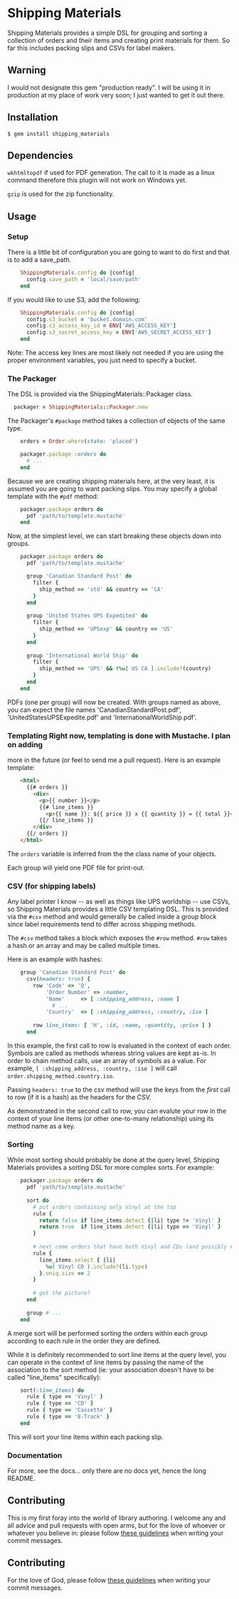 # Shipping Materials

Shipping Materials provides a simple DSL for grouping and sorting a collection
of orders and their items and creating print materials for them.  So far this
includes packing slips and CSVs for label makers.

## Warning

I would not designate this gem "production ready".  I will be using it in
production at my place of work very soon; I just wanted to get it out there.

## Installation

    $ gem install shipping_materials

## Dependencies

`wkhtmltopdf` if used for PDF generation.  The call to it is made as a linux
command therefore this plugin will not work on Windows yet.
    
`gzip` is used for the zip functionality.

## Usage

### Setup

There is a little bit of configuration you are going to want to do first and
that is to add a save_path.

```ruby
    ShippingMaterials.config do |config|
      config.save_path = 'local/save/path'
    end
```

If you would like to use S3, add the following:

```ruby
    ShippingMaterials.config do |config|
      config.s3_bucket = 'bucket.domain.com'
      config.s3_access_key_id = ENV['AWS_ACCESS_KEY']
      config.s3_secret_access_key = ENV['AWS_SECRET_ACCESS_KEY']
    end
```

Note: The access key lines are most likely not needed if you are using the
proper environment variables, you just need to specify a bucket.

### The Packager

The DSL is provided via the ShippingMaterials::Packager class.

```ruby
  packager = ShippingMaterials::Packager.new
```

The Packager's `#package` method takes a collection of objects of the same
type.

```ruby
    orders = Order.where(state: 'placed')

    packager.package :orders do
      # ...
    end
```

Because we are creating shipping materials here, at the very least, it is
assumed you are going to want packing slips.  You may specify a global template
with the `#pdf` method:

```ruby
    packager.package orders do
      pdf 'path/to/template.mustache'
    end
```

Now, at the simplest level, we can start breaking these objects down into
groups.

```ruby
    packager.package orders do
      pdf 'path/to/template.mustache'

      group 'Canadian Standard Post' do
        filter {
          ship_method == 'std' && country == 'CA'
        }
      end
      
      group 'United States UPS Expedited' do
        filter {
          ship_method == 'UPSexp' && country == 'US'
        }
      end
      
      group 'International World Ship' do
        filter {
          ship_method == 'UPS' && !%w[ US CA ].include?(country)
        }
      end
    end
```

PDFs (one per group) will now be created.  With groups named as above, you can
expect the file names 'CanadianStandardPost.pdf', 'UnitedStatesUPSExpedite.pdf'
and 'InternationalWorldShip.pdf'.

### Templating Right now, templating is done with Mustache.  I plan on adding
more in the future (or feel to send me a pull request).  Here is an example
template:

```html
    <html>
      {{# orders }}
        <div>
          <p>{{ number }}</p>
          {{# line_items }}
            <p>{{ name }}: ${{ price }} x {{ quantity }} = {{ total }}</p>
          {{/ line_items }}
        </div>
      {{/ orders }}
    </html>
```


The `orders` variable is inferred from the the class name of your objects.

Each group will yield one PDF file for print-out.

### CSV (for shipping labels)

Any label printer I know -- as well as things like UPS worldship -- use CSVs,
so Shipping Materials provides a little CSV templating DSL.  This is provided
via the `#csv` method and would generally be called inside a group block since
label requirements tend to differ across shipping methods.

The `#csv` method takes a block which exposes the `#row` method.  `#row` takes
a hash or an array and may be called multiple times.

Here is an example with hashes:

```ruby
    group 'Canadian Standard Post' do
      csv(headers: true) {
        row 'Code' => 'Q',
            'Order Number' => :number,
            'Name'     => [ :shipping_address, :name ]
              # ...
            'Country'  => [ :shipping_address, :country, :iso ]
            
        row line_items: [ 'H', :id, :name, :quantity, :price ] }
      end
```

In this example, the first call to row is evaluated in the context of each
order.  Symbols are called as methods whereas string values are kept as-is.  In
order to chain method calls, use an array of symbols as a value.  For example,
`[ :shipping_address, :country, :iso ]` will call
`order.shipping_method.country.iso`.

Passing `headers: true` to the csv method will use the keys from the _first_
call to row (if it is a hash) as the headers for the CSV.

As demonstrated in the second call to row, you can evalute your row in the
context of your line items (or other one-to-many relationship) using its method
name as a key.

### Sorting

While most sorting should probably be done at the query level, Shipping
Materials provides a sorting DSL for more complex sorts.  For example:

```ruby
    packager.package orders do
      pdf 'path/to/template.mustache'
        
      sort do
        # put orders containing only Vinyl at the top
        rule {
          return false if line_items.detect {|li| type != 'Vinyl' }
          return true  if line_items.detect {|li| type == 'Vinyl' }
        }
        
        # next come orders that have both Vinyl and CDs (and possibly # other)
        rule {
          line_items.select { |li|
            %w( Vinyl CD ).include?(li.type)
          }.uniq.size == 2
        }
        
        # get the picture?
      end
        
      group # ...
    end
```

A merge sort will be performed sorting the orders within each group according
to each rule in the order they are defined.

While it is definitely recommended to sort line items at the query level, you
can operate in the context of line items by passing the name of the association
to the sort method (ie: your association doesn't have to be called "line_items"
specifically):

```ruby
    sort(:line_items) do
      rule { type == 'Vinyl' }
      rule { type == 'CD' }
      rule { type == 'Cassette' }
      rule { type == '8-Track' }
    end
```

This will sort your line items within each packing slip.

### Documentation

For more, see the docs... only there are no docs yet, hence the long README.

## Contributing

This is my first foray into the world of library authoring.  I welcome any and
all advice and pull requests with open arms, but for the love of whoever or
whatever you believe in: please follow [these
guidelines](http://tbaggery.com/2008/04/19/a-note-about-git-commit-messages.html)
when writing your commit messages.

## Contributing

For the love of God, please follow [these
guidelines](http://tbaggery.com/2008/04/19/a-note-about-git-commit-messages.html)
when writing your commit messages.
